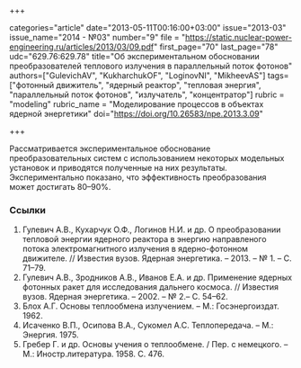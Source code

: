 +++

categories="article"
date="2013-05-11T00:16:00+03:00"
issue="2013-03"
issue_name="2014 - №03"
number="9"
file = "https://static.nuclear-power-engineering.ru/articles/2013/03/09.pdf"
first_page="70"
last_page="78"
udc="629.76:629.78"
title="Об экспериментальном обосновании преобразователей теплового излучения в параллельный поток фотонов"
authors=["GulevichAV", "KukharchukOF", "LoginovNI", "MikheevAS"]
tags=["фотонный движитель", "ядерный реактор", "тепловая энергия", "параллельный поток фотонов", "излучатель", "концентратор"]
rubric = "modeling"
rubric_name = "Моделирование процессов в объектах ядерной энергетики"
doi="https://doi.org/10.26583/npe.2013.3.09"

+++

Рассматривается экспериментальное обоснование преобразовательных систем с использованием некоторых модельных установок и приводятся полученные на них результаты. Экспериментально показано, что эффективность преобразования может достигать 80–90%.

### Ссылки

1. Гулевич А.В., Кухарчук О.Ф., Логинов Н.И. и др. О преобразовании тепловой энергии ядерного реактора в энергию направленого потока электромагнитного излучения в ядерно-фотонном движителе. // Известия вузов. Ядерная энергетика. – 2013. – № 1. – С. 71–79.
2. Гулевич А.В., Зродников А.В., Иванов Е.А. и др. Применение ядерных фотонных ракет для исследования дальнего космоса. // Известия вузов. Ядерная энергетика. – 2002. – № 2.– С. 54–62.
3. Блох А.Г. Основы теплообмена излучением. – М.: Госэнергоиздат. 1962.
4. Исаченко В.П., Осипова В.А., Сукомел А.С. Теплопередача. – М.: Энергия. 1975.
5. Гребер Г. и др. Основы учения о теплообмене. / Пер. с немецкого. – М.: Иностр.литература. 1958. С. 476.